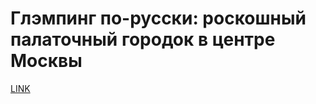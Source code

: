 # Глэмпинг по-русски: роскошный палаточный городок в центре Москвы



[LINK](https://varlamov.ru/3475692.html)